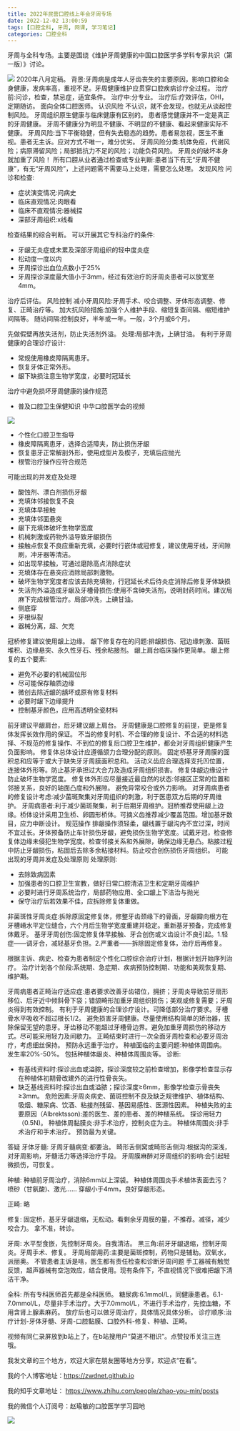 ```yaml
---
title: 2022年民营口腔线上年会牙周专场
date: 2022-12-02 13:00:59
tags: [口腔全科, 牙周, 网课, 学习笔记]
categories: 口腔全科
---
```

牙周与全科专场。主要是围绕《维护牙周健康的中国口腔医学多学科专家共识（第一版）》讨论。

![](https://zymblog-1258069789.cos.ap-chengdu.myqcloud.com/blog0337-mykq/01.jpg)
2020年八月定稿。
背景:牙周病是成年人牙齿丧失的主要原因，影响口腔和全身健康，发病率高，重视不足。牙周健康维护应贯穿口腔疾病诊疗全过程。
治疗前:问诊，检查，禁忌症，适宜条件。
治疗中:分专业。
治疗后:疗效评估，OHI，定期随访。
面向全体口腔医师。
认识风险
不认识，就不会发现，也就无从谈起控制风险。
牙周组织原生健康与临床健康有区别的。
患者感觉健康并不一定是真正的牙周健康。
牙周不健康分为明显不健康、不明显的不健康、看起来健康实际不健康。
牙周风险:当下平衡稳健，但有失去稳态的趋势。患者易忽视，医生不重视。患者无主诉。应对方式不唯一，难分优劣。
牙周风险分类:机体免疫，代谢风险；病原滞留风险；局部抵抗力不足的风险；功能负荷风险。
牙周炎的破坏本身就加重了风险！
所有口腔从业者通过检查或专业判断:患者当下有无“牙周不健康”，有无“牙周风险”，上述问题需不需要马上处理，需要怎么处理。
发现风险
问诊和检查:
- 症状演变情况:问病史
- 临床直观情况:肉眼看
- 临床不直观情况:器械探
- 深部牙周组织:x线看

检查结果的综合判断。
可以开展其它专科治疗的条件:
- 牙龈无炎症或未累及深部牙周组织的轻中度炎症
- 松动度一度以内
- 牙周探诊出血位点数小于25%
- 牙周探诊深度最大值小于3mm，经过有效治疗的牙周炎患者可以放宽至4mm。

治疗后评估。
风险控制
减小牙周风险:牙周手术、咬合调整、牙体形态调整、修复、正畸治疗等。
加大抗风险措施:加强个人维护手段、缩短复查间隔、缩短维护间隔等。
随访间隔:控制良好，半年或一年。一般，3个月或6个月。

先做假壁再放失活剂，防止失活剂外溢。
处理:局部冲洗，上碘甘油。
有利于牙周健康的合理诊疗设计:
- 常规使用橡皮障隔离患牙。
- 恢复牙体正常外形。
- 龈下缺损注意生物学宽度，必要时冠延长

治疗中避免损坏牙周健康的操作规范
- 普及口腔卫生保健知识
中华口腔医学会的视频

![](https://zymblog-1258069789.cos.ap-chengdu.myqcloud.com/blog0337-mykq/02.jpg)
- 个性化口腔卫生指导
- 橡皮障隔离患牙，选择合适障夹，防止损伤牙龈
- 恢复患牙正常解剖外形，使用成型片及楔子，充填后应抛光
- 根管治疗操作应符合规范

可能出现的并发症及处理
- 酸蚀剂、漂白剂损伤牙龈
- 充填体邻接恢复不良
- 充填体早接触
- 充填体邻面悬突
- 龈下充填体破坏生物学宽度
- 机械刺激或药物外溢导致牙龈损伤
- 接触点恢复不良应重新充填，必要时行嵌体或冠修复，建议使用牙线，牙间隙刷，冲牙器等清洁。
- 如出现早接触，可通过磨除高点消除症状
- 充填体存在悬突应消除局部刺激物。
- 破坏生物学宽度者应该去除充填物，行冠延长术后待炎症消除后修复牙体缺损
- 失活剂外溢造成牙龈及牙槽骨损伤:使用不含砷失活剂，说明封药时间。建议局麻下完成根管治疗。局部冲洗，上碘甘油。
- 侧底穿
- 牙根纵裂
- 器械分离，超、欠充

冠桥修复建议使用龈上边缘。
龈下修复存在的问题:排龈损伤、冠边缘刺激、菌斑堆积、边缘悬突、永久性牙石、残余粘接剂。
龈上肩台临床操作更简单。
龈上修复的五个要素:
- 避免不必要的机械固位形
- 尽可能保存釉质边缘
- 微创去除近龈的龋坏或原有修复材料
- 必要时龈下边缘提升
- 控制基牙颜色，应用高透明全瓷材料

前牙建议平龈肩台，后牙建议龈上肩台。
牙周健康是口腔修复的前提，更是修复体发挥长效作用的保证。
不当的修复时机、不合理的修复设计、不合适的材料选择、不规范的修复操作、不到位的修复后口腔卫生维护，都会对牙周组织健康产生负面影响。
修复体总体设计应遵循颌力合理分配的原则。
固定桥基牙牙周膜的面积总和应等于或大于缺失牙牙周膜面积总和。
活动义齿应合理选择支托凹位置，连接体外形等。防止基牙承担过大合力及造成牙周组织损害。
修复体龈边缘设计防止破坏生物学宽度。
修复体外形应尽量接近最自然的状态:邻接区正常的位置和邻接关系，良好的轴面凸度和外展隙。
避免异常咬合或外力影响。
对牙周病患者的修复设计考虑:减少菌斑聚集对牙周组织的刺激，利于医患双方后期的牙周维护。
牙周病患者:利于减少菌斑聚集，利于后期牙周维护。冠桥推荐使用龈上边缘。桥体设计采用卫生桥、卵圆形桥体。可摘义齿推荐减少覆盖范围。增加基牙数目，应力中断设计。
规范操作
排龈操作须轻柔，龈线置于龈沟内不宜过深，时间不宜过长。牙体预备防止车针损伤牙龈，避免损伤生物学宽度。试戴牙冠，检查修复体边缘未侵犯生物学宽度。检查邻接关系和外展隙，确保边缘无悬凸。粘接过程中防止牙龈损伤，粘固后去除多余粘接材料。防止咬合创伤损伤牙周组织。
可能出现的牙周并发症及处理原则
处理原则:
- 去除致病因素
- 加强患者的口腔卫生宣教，做好日常口腔清洁卫生和定期牙周维护
- 必要时进行牙周系统治疗，局部药物应用、全口龈上下洁治与抛光
- 保守治疗后若效果不佳，应拆除修复体重做。

非菌斑性牙周炎症:拆除原固定修复体，修整牙齿颈缘下的骨面，牙龈瓣向根方在牙槽嵴水平定位缝合，六个月后生物学宽度重建并稳定。重新基牙预备，完成修复体戴牙。
基牙牙周创伤:固定修复体早接触、牙合创伤或义齿设计不良引起。1.轻症——调牙合，减轻基牙负担。2.严重者——拆除固定修复体，治疗后再修复。

根据主诉、病史、检查为患者制定个性化口腔综合治疗计划，根据计划开始序列治疗。
治疗计划各个阶段:系统期、急症期、疾病预防控制期、功能和美观恢复期、维护期。

牙周病患者正畸治疗适应症:患者要求改善牙齿错位，拥挤；牙周炎导致前牙扇形移位、后牙近中倾斜骨下袋；错颌畸形加重牙周组织损伤；美观或修复需要；牙周炎得到有效控制。
有利于牙周健康的合理诊疗设计。可降低部分治疗要求。牙槽骨水平吸收不超过根长1/2。
避免损害牙周健康。尽量使用结构简单的矫治器，拔除保留无望的患牙。牙齿移动不能超过牙槽骨边界。避免加重牙周损伤的移动方式。尽可能采用轻力及间歇力。
正畸结束时进行一次全面牙周检查和必要牙周治疗，考虑细丝保持。
预防永远重于治疗。
种植面临的主要问题:种植体周围病。
发生率20%-50%。
包括种植体龈炎、种植体周围炎等。
诊断:
- 有基线资料时:探诊出血或溢脓，探诊深度较之前检查增加，影像学检查显示存在种植体初期骨改建外的进行性骨丧失。
- 缺乏基线资料时:探诊出血或溢脓；探诊深度≥6mm，影像学检查示骨丧失≥3mm。
危险因素:牙周炎病史、菌斑控制不良及缺乏规律维护、植体结构、吸烟、糖尿病、饮酒、粘接剂残留、基因易感性、医源性因素。
种植失败的主要原因（Albrektsson):差的医生、差的患者、差的种植系统。
探诊用轻力（0.5N)。
种植体周黏膜炎:非手术治疗，控制炎症为主。
种植体周围炎:非手术治疗和手术治疗。
预防最为关键。

答疑
牙体牙髓:
牙周牙髓病变:都要治。
畸形舌侧窝或畸形舌侧沟:根据沟的深浅，对牙周影响，牙髓活力等选择治疗手段。
牙周膜麻醉对牙周组织的影响:会引起轻微损伤，可恢复。

种植:
种植前牙周治疗，消除6mm以上深袋。
种植体周围炎手术植体表面去污？喷砂（甘氨酸)、激光……
穿龈小于4mm，良好穿龈形态。

正畸:
略

修复:
固定桥，基牙牙龈退缩，无松动。看剩余牙周膜的量，不推荐。减径，减少咬合力。
拿不准，转诊。

牙周:
水平型食嵌，先控制牙周炎。自我清洁。
黑三角:前牙牙龈退缩，控制牙周炎。牙周手术、修复。
牙周局部用药:主要是菌斑控制，药物只是辅助。双氧水，派丽奥。
不管患者主诉是啥，医生都有责任检查和诊断牙周问题
手工器械有触觉反馈，超声器械有空泡效应，结合使用。现有条件下，不直视情况下很难把龈下清洁干净。

全科:
所有专科医师首先都是全科医师。
糖尿病:6.1mmol/L，同健康患者。6.1-7.0mmol/L，尽量非手术治疗。大于7.0mmol/L，不进行手术治疗，先控血糖，不用含肾上腺素麻药。
放疗后也可以做牙周治疗，具体情况具体分析。
诊疗顺序:治疗计划-牙体牙髓、牙周-口腔黏膜、口腔外科-修复、种植、正畸。

视频有同仁录屏放到b站上了，在b站搜用户“莫道不相识”。点赞投币关注三连哦。


我发文章的三个地方，欢迎大家在朋友圈等地方分享，欢迎点“在看”。

我的个人博客地址：https://zwdnet.github.io

我的知乎文章地址： https://www.zhihu.com/people/zhao-you-min/posts

我的微信个人订阅号：赵瑜敏的口腔医学学习园地

![](https://zymblog-1258069789.cos.ap-chengdu.myqcloud.com/other/wx.jpg)